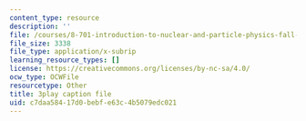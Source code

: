 ```yaml
---
content_type: resource
description: ''
file: /courses/8-701-introduction-to-nuclear-and-particle-physics-fall-2020/c7daa58417d0bebfe63c4b5079edc021_fdIJzQl60ys.srt
file_size: 3338
file_type: application/x-subrip
learning_resource_types: []
license: https://creativecommons.org/licenses/by-nc-sa/4.0/
ocw_type: OCWFile
resourcetype: Other
title: 3play caption file
uid: c7daa584-17d0-bebf-e63c-4b5079edc021
---
```

